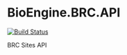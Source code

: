 # BioEngine.BRC.API

[![Build Status](https://dev.azure.com/biowareru/BioWareRu/_apis/build/status/3.0/BRC.API)](https://dev.azure.com/biowareru/BioWareRu/_build/latest?definitionId=18)

BRC Sites API
